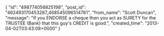  {
   "id": "498774056825198",
   "post_id": "462493170453287_468545096514761",
   "from_name": "Scott Duncan",
   "message": "If you ENDORSE a cheque then you act as SURETY for the TRUSTEE (Bank) that this guy's CREDIT is good.",
   "created_time": "2013-04-02T03:43:08+0000"
 }
